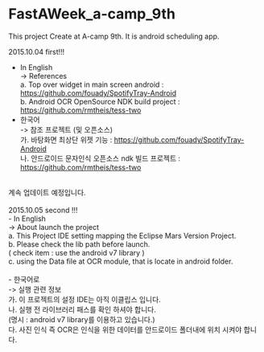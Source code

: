 # FastAWeek_a-camp_9th
This project Create at A-camp 9th. It is android scheduling app.


2015.10.04 first!!!<br>
- In English  <br>
 -> References  <br>
  a. Top over widget in main screen android : https://github.com/fouady/SpotifyTray-Android  <br>
  b. Android OCR OpenSource NDK build project : https://github.com/rmtheis/tess-two <br>
- 한국어 <br>
 -> 참조 프로젝트 (및 오픈소스) <br>
  가. 바탕화면 최상단 위젯 기능 : https://github.com/fouady/SpotifyTray-Android <br>
  나. 안드로이드 문자인식 오픈소스 ndk 빌드 프로젝트 : https://github.com/rmtheis/tess-two <br>
<br>
계속 업데이트 예정입니다.<br>

<br>
2015.10.05 second !!! <br>
- In English <br>
 -> About launch the project <br>
  a. This Project IDE setting mapping the Eclipse Mars Version Project.<br>
  b. Please check the lib path before launch. <br>
    ( check item : use the android v7 library ) <br>
  c. using the Data file at OCR module, that is locate in android folder.<br> 
<br>
- 한국어로 <br>
 -> 실행 관련 정보 <br> 
  가. 이 프로젝트의 설정 IDE는 아직 이클립스 입니다. <br>
  나. 실행 전 라이브러리 패스를 확인 하셔야 합니다. <br>
      (명시 : android v7 library를 이용하고 있습니다.) <br>
  다. 사진 인식 즉 OCR은 인식을 위한 데이터를 안드로이드 폴더내에 위치 시켜야 합니다. <br>
